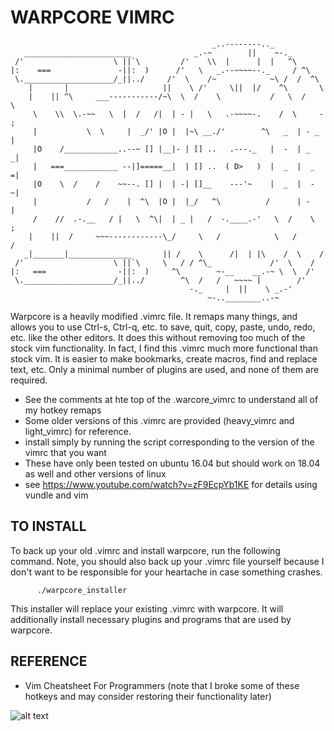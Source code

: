# WARPCORE VIMRC
                                                 _..--------.._
       ________________________              _.-~        ||    ~-._
     /'                    \ ||`\         /'    \\  |      |  |   ^\
    |:    ===               -||:  )      /'   \   _.--~~~~--._     / ^\
     \.____________________/_||../     /'  \    /~            ~\ /  /  ^\
        |       |                     ||    \ /'     \||  |/    ^\       \
        |    || ^\     ___-----------/~\  \  /    \           /   \  /    \
         \    \\  \.-~~   \  |  /   /|  | - |   \   .-~~~~-.    /  \     - ;
         |           \  \     |  _/' |O |  |~\ __./'        ^\   _  | - _  |
         |O    /____________..--~ [] |__|- | [] ..   .---._   |  -  | _   _|
         |   ===____________ --|]=====__|  | [] ..  ( D>   )  |  _  |  _  =|
         |O    \  /    /    ~~--. [] |  | -| []__    ---'~    |  _  |  -  ~|
         |           /   /    |  ^\  |O |  |_/   ^\          /      | -    |
         /    //  .-.__   / |   \  ^\|  | _ |   /  -.____.-'   \  /    \  ;
        |    ||  /     ~~~------------\_/     \   /            \   /      /
       _|_______|______________       || /    \      /|  | |\    /  \    /
     /'                    \ ||`\     \   / / ^\_             /'  \    /
    |:   ===                -||:  )     ^\        ~-__    __.-~ \  \  /'
     \.____________________/_||../        ^\  /   /   ~~~~ |        /'
                                            -._     |  ||    \ _.-'
                                                ~-..________..-~

Warpcore is a heavily modified .vimrc file. It remaps many things, and allows you to use Ctrl-s, Ctrl-q, etc. to save,
quit, copy, paste, undo, redo, etc. like the other editors. It does this without removing too much of the stock vim
functionality. In fact, I find this .vimrc much more functional than stock vim. It is easier to make bookmarks, create
macros, find and replace text, etc. Only a minimal number of plugins are used, and none of them are required.

* See the comments at hte top of the .warcore_vimrc to understand all of my hotkey remaps
* Some older versions of this .vimrc are provided (heavy_vimrc and light_vimrc) for reference.
* install simply by running the script corresponding to the version of the vimrc that you want
* These have only been tested on ubuntu 16.04 but should work on 18.04 as well and other versions of linux 
* see https://www.youtube.com/watch?v=zF9EcpYb1KE for details using vundle and vim

## TO INSTALL

To back up your old .vimrc and install warpcore, run the following command. Note, you should also back up your .vimrc file yourself because I don't want to be responsible for your heartache in case something crashes.

          ./warpcore_installer

This installer will replace your existing .vimrc with warpcore. It will additionally install necessary plugins and programs that are used by warpcore.

## REFERENCE

* Vim Cheatsheet For Programmers (note that I broke some of these hotkeys and may consider restoring their functionality later)

![alt text](http://michael.peopleofhonoronly.com/vim/vim_cheat_sheet_for_programmers_screen.png)



